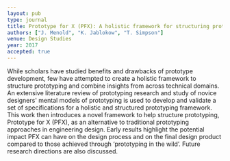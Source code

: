```yaml
---
layout: pub
type: journal
title: Prototype for X (PFX): A holistic framework for structuring prototyping methods to support engineering design
authors: ["J. Menold", "K. Jablokow", "T. Simpson"]
venue: Design Studies
year: 2017
accepted: true
---
```

While scholars have studied benefits and drawbacks of prototype development, few have attempted to create a holistic framework to structure prototyping and combine insights from across technical domains. An extensive literature review of prototyping research and study of novice designers' mental models of prototyping is used to develop and validate a set of specifications for a holistic and structured prototyping framework. This work then introduces a novel framework to help structure prototyping, Prototype for X (PFX), as an alternative to traditional prototyping approaches in engineering design. Early results highlight the potential impact PFX can have on the design process and on the final design product compared to those achieved through ‘prototyping in the wild’. Future research directions are also discussed.
